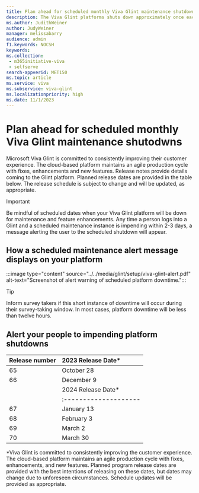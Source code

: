 ```yaml
---
title: Plan ahead for scheduled monthly Viva Glint maintenance shutdowns
description: The Viva Glint platforms shuts down approximately once each month for scheduled product enhancements and mainteance. An alert appears on the platform 48-72 hours prior.
ms.author: JudithWeiner
author: JudyWeiner
manager: melissabarry
audience: admin
f1.keywords: NOCSH
keywords:  
ms.collection: 
 - m365initiative-viva
 - selfserve
search-appverid: MET150
ms.topic: article
ms.service: viva
ms.subservice: viva-glint
ms.localizationpriority: high
ms.date: 11/1/2023
---
```


# Plan ahead for scheduled monthly Viva Glint maintenance shutodwns

Microsoft Viva Glint is committed to consistently improving their customer experience. The cloud-based platform maintains an agile production cycle with fixes, enhancements and new features. Release notes provide details coming to the Glint platform. Planned release dates are provided in the table below. The release schedule is subject to change and will be updated, as appropriate.

> [!IMPORTANT]
> Be mindful of scheduled dates when your Viva Glint platform will be down for maintenance and feature enhancements. Any time a person logs into a Glint and a scheduled maintenance instance is impending within 2-3 days, a message alerting the user to the scheduled shutdown will appear.

## How a scheduled maintenance alert message displays on your platform

:::image type="content" source="../../media/glint/setup/viva-glint-alert.pdf" alt-text="Screenshot of alert warning of scheduled platform downtime.":::

> [!TIP]
> Inform survey takers if this short instance of downtime will occur during their survey-taking window. In most cases, platform downtime will be less than twelve hours.

## Alert your people to impending platform shutdowns

| Release number   | 2023 Release Date*   |
| :--------------- | :------------------- | 
| 65               | October 28           | 
| 66               | December 9           |
|                  | 2024 Release Date*   |
|                  |:-------------------- |
|67                | January 13           |
|68                | February 3           |
|69                | March 2              |
|70                | March 30             |

*Viva Glint is committed to consistently improving the customer experience. The cloud-based platform maintains an agile production cycle with fixes, enhancements, and new features. Planned program release dates are provided with the best intentions of releasing on these dates, but dates may change due to unforeseen circumstances. Schedule updates will be provided as appropriate.
